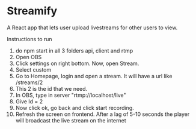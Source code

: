 # Streamify

A React app that lets user upload livestreams for other users to view.

Instructions to run

1.  do npm start in all 3 folders api, client and rtmp
2.  Open OBS
3.  Click settings on right bottom. Now, open Stream.
4.  Select custom
5.  Go to Homepage, login and open a stream. It will have a url like /streams/2
6.  This 2 is the id that we need.
7.  In OBS, type in server "rtmp://localhost/live"
8.  Give Id = 2
9.  Now click ok, go back and click start recording.
10. Refresh the screen on frontend. After a lag of 5-10 seconds the player will broadcast the live stream on the internet
